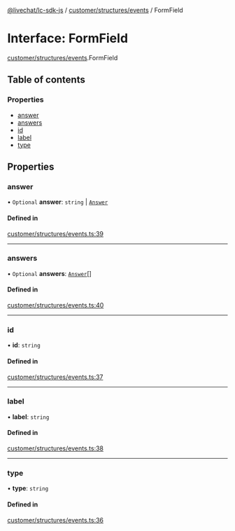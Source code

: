 [@livechat/lc-sdk-js](../README.md) / [customer/structures/events](../modules/customer_structures_events.md) / FormField

# Interface: FormField

[customer/structures/events](../modules/customer_structures_events.md).FormField

## Table of contents

### Properties

- [answer](customer_structures_events.FormField.md#answer)
- [answers](customer_structures_events.FormField.md#answers)
- [id](customer_structures_events.FormField.md#id)
- [label](customer_structures_events.FormField.md#label)
- [type](customer_structures_events.FormField.md#type)

## Properties

### answer

• `Optional` **answer**: `string` \| [`Answer`](customer_structures_events.Answer.md)

#### Defined in

[customer/structures/events.ts:39](https://github.com/livechat/lc-sdk-js/blob/a921f8a/src/customer/structures/events.ts#L39)

___

### answers

• `Optional` **answers**: [`Answer`](customer_structures_events.Answer.md)[]

#### Defined in

[customer/structures/events.ts:40](https://github.com/livechat/lc-sdk-js/blob/a921f8a/src/customer/structures/events.ts#L40)

___

### id

• **id**: `string`

#### Defined in

[customer/structures/events.ts:37](https://github.com/livechat/lc-sdk-js/blob/a921f8a/src/customer/structures/events.ts#L37)

___

### label

• **label**: `string`

#### Defined in

[customer/structures/events.ts:38](https://github.com/livechat/lc-sdk-js/blob/a921f8a/src/customer/structures/events.ts#L38)

___

### type

• **type**: `string`

#### Defined in

[customer/structures/events.ts:36](https://github.com/livechat/lc-sdk-js/blob/a921f8a/src/customer/structures/events.ts#L36)
